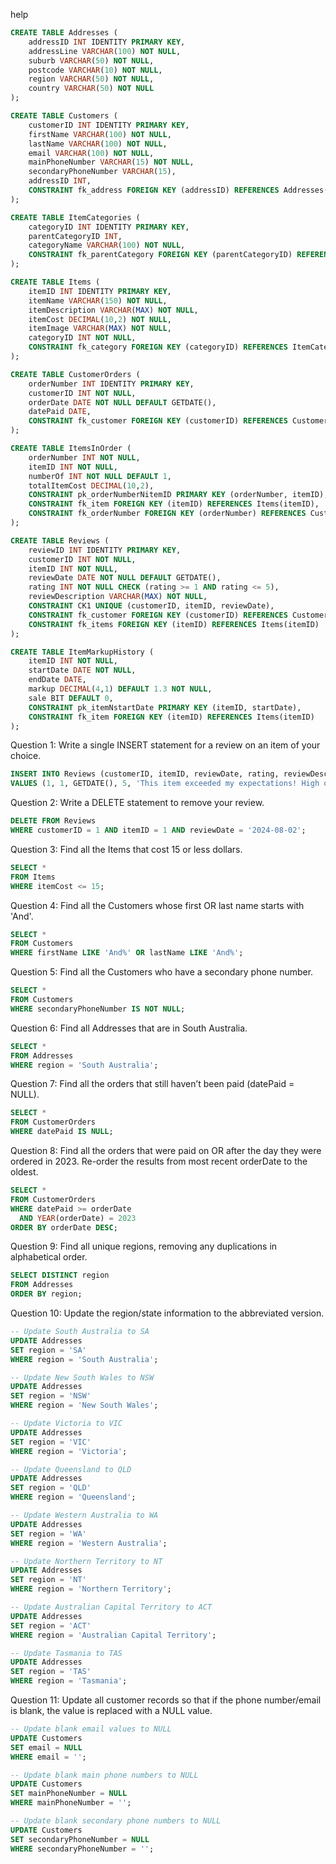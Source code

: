 

help

```sql
CREATE TABLE Addresses (
    addressID INT IDENTITY PRIMARY KEY,
    addressLine VARCHAR(100) NOT NULL,
    suburb VARCHAR(50) NOT NULL,
    postcode VARCHAR(10) NOT NULL,
    region VARCHAR(50) NOT NULL,
    country VARCHAR(50) NOT NULL
);

CREATE TABLE Customers (
    customerID INT IDENTITY PRIMARY KEY,
    firstName VARCHAR(100) NOT NULL,
    lastName VARCHAR(100) NOT NULL,
    email VARCHAR(100) NOT NULL,
    mainPhoneNumber VARCHAR(15) NOT NULL,
    secondaryPhoneNumber VARCHAR(15),
    addressID INT,
    CONSTRAINT fk_address FOREIGN KEY (addressID) REFERENCES Addresses(addressID)
);

CREATE TABLE ItemCategories (
    categoryID INT IDENTITY PRIMARY KEY,
    parentCategoryID INT,
    categoryName VARCHAR(100) NOT NULL,
    CONSTRAINT fk_parentCategory FOREIGN KEY (parentCategoryID) REFERENCES ItemCategories(categoryID)
);

CREATE TABLE Items (
    itemID INT IDENTITY PRIMARY KEY,
    itemName VARCHAR(150) NOT NULL,
    itemDescription VARCHAR(MAX) NOT NULL,
    itemCost DECIMAL(10,2) NOT NULL,
    itemImage VARCHAR(MAX) NOT NULL,
    categoryID INT NOT NULL,
    CONSTRAINT fk_category FOREIGN KEY (categoryID) REFERENCES ItemCategories(categoryID)
);

CREATE TABLE CustomerOrders (
    orderNumber INT IDENTITY PRIMARY KEY,
    customerID INT NOT NULL,
    orderDate DATE NOT NULL DEFAULT GETDATE(),
    datePaid DATE,
    CONSTRAINT fk_customer FOREIGN KEY (customerID) REFERENCES Customers(customerID)
);

CREATE TABLE ItemsInOrder (
    orderNumber INT NOT NULL,
    itemID INT NOT NULL,
    numberOf INT NOT NULL DEFAULT 1,
    totalItemCost DECIMAL(10,2),
    CONSTRAINT pk_orderNumberNitemID PRIMARY KEY (orderNumber, itemID),
    CONSTRAINT fk_item FOREIGN KEY (itemID) REFERENCES Items(itemID),
    CONSTRAINT fk_orderNumber FOREIGN KEY (orderNumber) REFERENCES CustomerOrders(orderNumber)
);

CREATE TABLE Reviews (
    reviewID INT IDENTITY PRIMARY KEY,
    customerID INT NOT NULL,
    itemID INT NOT NULL,
    reviewDate DATE NOT NULL DEFAULT GETDATE(),
    rating INT NOT NULL CHECK (rating >= 1 AND rating <= 5),
    reviewDescription VARCHAR(MAX) NOT NULL,
    CONSTRAINT CK1 UNIQUE (customerID, itemID, reviewDate),
    CONSTRAINT fk_customer FOREIGN KEY (customerID) REFERENCES Customers(customerID),
    CONSTRAINT fk_items FOREIGN KEY (itemID) REFERENCES Items(itemID)
);

CREATE TABLE ItemMarkupHistory (
    itemID INT NOT NULL,
    startDate DATE NOT NULL,
    endDate DATE,
    markup DECIMAL(4,1) DEFAULT 1.3 NOT NULL,
    sale BIT DEFAULT 0,
    CONSTRAINT pk_itemNstartDate PRIMARY KEY (itemID, startDate),
    CONSTRAINT fk_item FOREIGN KEY (itemID) REFERENCES Items(itemID)
);

```

Question 1: Write a single INSERT statement for a review on an item of your choice.

```sql
INSERT INTO Reviews (customerID, itemID, reviewDate, rating, reviewDescription)
VALUES (1, 1, GETDATE(), 5, 'This item exceeded my expectations! High quality and fast shipping.');

```


Question 2: Write a DELETE statement to remove your review.

```sql
DELETE FROM Reviews
WHERE customerID = 1 AND itemID = 1 AND reviewDate = '2024-08-02';

```


Question 3: Find all the Items that cost 15 or less dollars.

```sql
SELECT * 
FROM Items 
WHERE itemCost <= 15;

```


Question 4: Find all the Customers whose first OR last name starts with 'And'.
```sql
SELECT * 
FROM Customers 
WHERE firstName LIKE 'And%' OR lastName LIKE 'And%';

```


Question 5: Find all the Customers who have a secondary phone number.

```sql
SELECT * 
FROM Customers 
WHERE secondaryPhoneNumber IS NOT NULL;

```




Question 6: Find all Addresses that are in South Australia.
```sql
SELECT * 
FROM Addresses 
WHERE region = 'South Australia';

```


Question 7: Find all the orders that still haven’t been paid (datePaid = NULL).

```sql
SELECT * 
FROM CustomerOrders 
WHERE datePaid IS NULL;

```



Question 8: Find all the orders that were paid on OR after the day they were ordered in 2023. Re-order the results from most recent orderDate to the oldest.
```sql
SELECT * 
FROM CustomerOrders 
WHERE datePaid >= orderDate 
  AND YEAR(orderDate) = 2023 
ORDER BY orderDate DESC;


```



Question 9: Find all unique regions, removing any duplications in alphabetical order.

```sql
SELECT DISTINCT region 
FROM Addresses 
ORDER BY region;

```




Question 10: Update the region/state information to the abbreviated version.

```sql
-- Update South Australia to SA
UPDATE Addresses 
SET region = 'SA' 
WHERE region = 'South Australia';

-- Update New South Wales to NSW
UPDATE Addresses 
SET region = 'NSW' 
WHERE region = 'New South Wales';

-- Update Victoria to VIC
UPDATE Addresses 
SET region = 'VIC' 
WHERE region = 'Victoria';

-- Update Queensland to QLD
UPDATE Addresses 
SET region = 'QLD' 
WHERE region = 'Queensland';

-- Update Western Australia to WA
UPDATE Addresses 
SET region = 'WA' 
WHERE region = 'Western Australia';

-- Update Northern Territory to NT
UPDATE Addresses 
SET region = 'NT' 
WHERE region = 'Northern Territory';

-- Update Australian Capital Territory to ACT
UPDATE Addresses 
SET region = 'ACT' 
WHERE region = 'Australian Capital Territory';

-- Update Tasmania to TAS
UPDATE Addresses 
SET region = 'TAS' 
WHERE region = 'Tasmania';

```



Question 11: Update all customer records so that if the phone number/email is blank, the value is replaced with a NULL value.

```sql
-- Update blank email values to NULL
UPDATE Customers 
SET email = NULL 
WHERE email = '';

-- Update blank main phone numbers to NULL
UPDATE Customers 
SET mainPhoneNumber = NULL 
WHERE mainPhoneNumber = '';

-- Update blank secondary phone numbers to NULL
UPDATE Customers 
SET secondaryPhoneNumber = NULL 
WHERE secondaryPhoneNumber = '';

```










